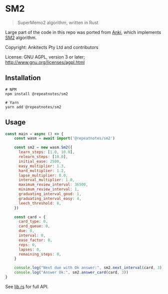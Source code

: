 SM2
===

> SuperMemo2 algorithm, written in Rust

Large part of the code in this repo was ported from [Anki][1], which
implements [SM2][2] algorithm.


Copyright: Ankitects Pty Ltd and contributors

License: GNU AGPL, version 3 or later; http://www.gnu.org/licenses/agpl.html


## Installation

```shell
# NPM
npm install @repeatnotes/sm2

# Yarn
yarn add @repeatnotes/sm2
```

## Usage

```javascript
const main = async () => {
    const wasm = await import('@repeatnotes/sm2')

    const sm2 = new wasm.Sm2({
      learn_steps: [1.0, 10.0],
      relearn_steps: [10.0],
      initial_ease: 2500,
      easy_multiplier: 1.3,
      hard_multiplier: 1.2,
      lapse_multiplier: 0.0,
      interval_multiplier: 1.0,
      maximum_review_interval: 36500,
      minimum_review_interval: 1,
      graduating_interval_good: 1,
      graduating_interval_easy: 4,
      leech_threshold: 8,
    })

    const card = {
      card_type: 0,
      card_queue: 0,
      due: 0,
      interval: 0,
      ease_factor: 0,
      reps: 0,
      lapses: 0,
      remaining_steps: 0,
    }

    console.log("Next due with Ok answer:", sm2.next_interval(card, 3))
    console.log("Answer Ok:", sm2.answer_card(card, 3))
}
```

See [lib.rs](src/lib.rs) for full API.


[1]: https://github.com/ankitects/anki
[2]: https://www.supermemo.com/en/archives1990-2015/english/ol/sm2
